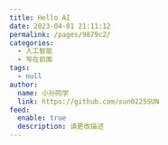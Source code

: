 ```yaml
---
title: Hello AI
date: 2023-04-01 21:11:12
permalink: /pages/9879c2/
categories: 
  - 人工智能
  - 写在前面
tags: 
  - null
author: 
  name: 小孙同学
  link: https://github.com/sun0225SUN
feed: 
  enable: true
  description: 请更改描述
---
```

